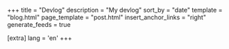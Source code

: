 +++
title = "Devlog"
description = "My devlog"
sort_by = "date"
template = "blog.html"
page_template = "post.html"
insert_anchor_links = "right"
generate_feeds = true

[extra]
lang = 'en'
+++
